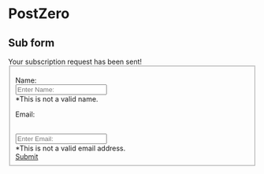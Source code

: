 # PostZero

## Sub form
<html>
<form id="subscribe-form">
      <div class="success">Your subscription request has been sent!</div>
        <fieldset>
        <label class="name">
            <p>Name:<br>
            <input type="text" placeholder="Enter Name:"><br>
            <span class="error">*This is not a valid name.</span>
            </p>
        </label>
        <label class="email">
            <p>Email: </p><br>
            <input type="email" placeholder="Enter Email:"><br>
            <span class="error">*This is not a valid email address.</span>
        </label>
        <br><div class="btns"><a href="#" class="button" data-type="submit">Submit</a></div>
        </fieldset>
</form>    
</html>

<script type="text/javascript" src="accets/sys/js/jquery-3.5.1.js"></script>
<script type="text/javascript" src="accets/sys/js/mailersupScr.js"></script>